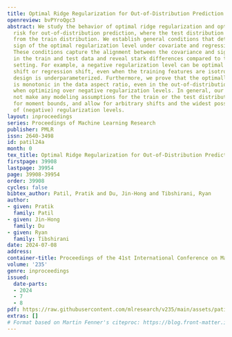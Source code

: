 ```yaml
---
title: Optimal Ridge Regularization for Out-of-Distribution Prediction
openreview: bvPYroQgc3
abstract: We study the behavior of optimal ridge regularization and optimal ridge
  risk for out-of-distribution prediction, where the test distribution deviates arbitrarily
  from the train distribution. We establish general conditions that determine the
  sign of the optimal regularization level under covariate and regression shifts.
  These conditions capture the alignment between the covariance and signal structures
  in the train and test data and reveal stark differences compared to the in-distribution
  setting. For example, a negative regularization level can be optimal under covariate
  shift or regression shift, even when the training features are isotropic or the
  design is underparameterized. Furthermore, we prove that the optimally tuned risk
  is monotonic in the data aspect ratio, even in the out-of-distribution setting and
  when optimizing over negative regularization levels. In general, our results do
  not make any modeling assumptions for the train or the test distributions, except
  for moment bounds, and allow for arbitrary shifts and the widest possible range
  of (negative) regularization levels.
layout: inproceedings
series: Proceedings of Machine Learning Research
publisher: PMLR
issn: 2640-3498
id: patil24a
month: 0
tex_title: Optimal Ridge Regularization for Out-of-Distribution Prediction
firstpage: 39908
lastpage: 39954
page: 39908-39954
order: 39908
cycles: false
bibtex_author: Patil, Pratik and Du, Jin-Hong and Tibshirani, Ryan
author:
- given: Pratik
  family: Patil
- given: Jin-Hong
  family: Du
- given: Ryan
  family: Tibshirani
date: 2024-07-08
address:
container-title: Proceedings of the 41st International Conference on Machine Learning
volume: '235'
genre: inproceedings
issued:
  date-parts:
  - 2024
  - 7
  - 8
pdf: https://raw.githubusercontent.com/mlresearch/v235/main/assets/patil24a/patil24a.pdf
extras: []
# Format based on Martin Fenner's citeproc: https://blog.front-matter.io/posts/citeproc-yaml-for-bibliographies/
---
```

